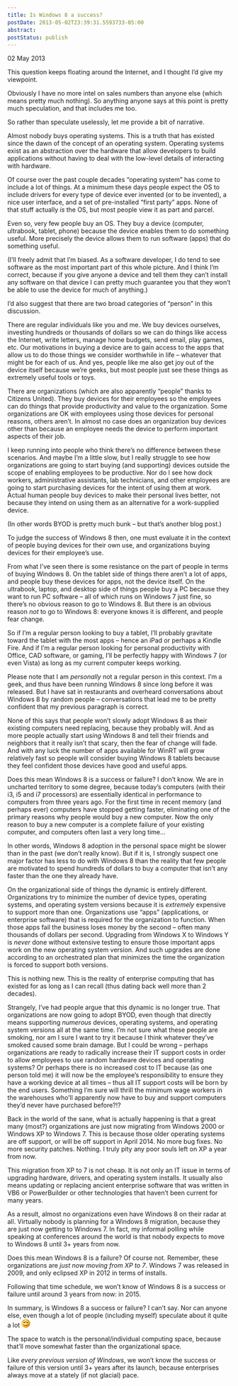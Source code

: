 ```yaml
---
title: Is Windows 8 a success?
postDate: 2013-05-02T23:39:31.5593733-05:00
abstract: 
postStatus: publish
---
```

02 May 2013

This question keeps floating around the Internet, and I thought I’d give my viewpoint.

Obviously I have no more intel on sales numbers than anyone else (which means pretty much nothing). So anything anyone says at this point is pretty much speculation, and that includes me too.

So rather than speculate uselessly, let me provide a bit of narrative.

Almost nobody buys operating systems. This is a truth that has existed since the dawn of the concept of an operating system. Operating systems exist as an abstraction over the hardware that allow developers to build applications without having to deal with the low-level details of interacting with hardware.

Of course over the past couple decades “operating system” has come to include a lot of things. At a minimum these days people expect the OS to include drivers for every type of device ever invented (or to be invented), a nice user interface, and a set of pre-installed “first party” apps. None of that stuff actually *is* the OS, but most people view it as part and parcel.

Even so, very few people buy an OS. They buy a device (computer, ultrabook, tablet, phone) because the device enables them to do something useful. More precisely the device allows them to run software (apps) that do something useful.

(I’ll freely admit that I’m biased. As a software developer, I do tend to see software as the most important part of this whole picture. And I think I’m correct, because if you give anyone a device and tell them they can’t install any software on that device I can pretty much guarantee you that they won’t be able to use the device for much of anything.)

I’d also suggest that there are two broad categories of “person” in this discussion.

There are regular individuals like you and me. We buy devices ourselves, investing hundreds or thousands of dollars so we can do things like access the Internet, write letters, manage home budgets, send email, play games, etc. Our motivations in buying a device are to gain access to the apps that allow us to do those things we consider worthwhile in life – whatever that might be for each of us. And yes, people like me also get joy out of the device itself because we’re geeks, but most people just see these things as extremely useful tools or toys.

There are organizations (which are also apparently “people” thanks to Citizens United). They buy devices for their employees so the employees can do things that provide productivity and value to the organization. Some organizations are OK with employees using those devices for personal reasons, others aren’t. In almost no case does an organization buy devices other than because an employee needs the device to perform important aspects of their job.

I keep running into people who think there’s no difference between these scenarios. And maybe I’m a little slow, but I really struggle to see how organizations are going to start buying (and supporting) devices outside the scope of enabling employees to be productive. Nor do I see how dock workers, administrative assistants, lab technicians, and other employees are going to start purchasing devices for the intent of using them at work. Actual human people buy devices to make their personal lives better, not because they intend on using them as an alternative for a work-supplied device.

(In other words BYOD is pretty much bunk – but that’s another blog post.)

To judge the success of Windows 8 then, one must evaluate it in the context of people buying devices for their own use, and organizations buying devices for their employee’s use.



From what I’ve seen there is some resistance on the part of people in terms of buying Windows 8. On the tablet side of things there aren’t a lot of apps, and people buy these devices for apps, not the device itself. On the ultrabook, laptop, and desktop side of things people buy a PC because they want to run PC software – all of which runs on Windows 7 just fine, so there’s no obvious reason to go to Windows 8. But there is an obvious reason *not* to go to Windows 8: everyone knows it is different, and people fear change.

So if I’m a regular person looking to buy a tablet, I’ll probably gravitate toward the tablet with the most apps – hence an iPad or perhaps a Kindle Fire. And if I’m a regular person looking for personal productivity with Office, CAD software, or gaming, I’ll be perfectly happy with Windows 7 (or even Vista) as long as my current computer keeps working.

Please note that I am *personally* not a regular person in this context. I’m a geek, and thus have been running Windows 8 since long before it was released. But I have sat in restaurants and overheard conversations about Windows 8 by random people – conversations that lead me to be pretty confident that my previous paragraph is correct.

None of this says that people won’t slowly adopt Windows 8 as their existing computers need replacing, because they probably will. And as more people actually start *using* Windows 8 and tell their friends and neighbors that it really isn’t that scary, then the fear of change will fade. And with any luck the number of apps available for WinRT will grow relatively fast so people will consider buying Windows 8 tablets because they feel confident those devices have good and useful apps.

Does this mean Windows 8 is a success or failure? I don’t know. We are in uncharted territory to some degree, because today’s computers (with their i3, i5 and i7 processors) are essentially identical in performance to computers from three years ago. For the first time in recent memory (and perhaps ever) computers have stopped getting faster, eliminating one of the primary reasons why people would buy a new computer. Now the only reason to buy a new computer is a complete failure of your existing computer, and computers often last a very long time…

In other words, Windows 8 adoption in the personal space might be slower than in the past (we don’t really know). But if it is, I strongly suspect one major factor has less to do with Windows 8 than the reality that few people are motivated to spend hundreds of dollars to buy a computer that isn’t any faster than the one they already have.



On the organizational side of things the dynamic is entirely different. Organizations try to minimize the number of device types, operating systems, and operating system versions because it is *extremely* expensive to support more than one. Organizations use “apps” (applications, or enterprise software) that is required for the organization to function. When those apps fail the business loses money by the second – often many thousands of dollars per second. Upgrading from Windows X to Windows Y is *never* done without extensive testing to ensure those important apps work on the new operating system version. And such upgrades are done according to an orchestrated plan that minimizes the time the organization is forced to support both versions.

This is nothing new. This is the reality of enterprise computing that has existed for as long as I can recall (thus dating back well more than 2 decades).

Strangely, I’ve had people argue that this dynamic is no longer true. That organizations are now going to adopt BYOD, even though that directly means supporting *numerous* devices, operating systems, and operating system versions all at the same time. I’m not sure what these people are smoking, nor am I sure I want to try it because I think whatever they’ve smoked caused some brain damage. But I could be wrong – perhaps organizations are ready to radically increase their IT support costs in order to allow employees to use random hardware devices and operating systems? Or perhaps there is no increased cost to IT because (as one person told me) it will now be the employee’s responsibility to ensure they have a working device at all times – thus all IT support costs will be born by the end users. Something I’m sure will thrill the minimum wage workers in the warehouses who’ll apparently now have to buy and support computers they’d never have purchased before?!?

Back in the world of the sane, what is actually happening is that a great many (most?) organizations are just now migrating from Windows 2000 or Windows XP to Windows 7. This is because those older operating systems are off support, or will be off support in April 2014. No more bug fixes. No more security patches. Nothing. I truly pity any poor souls left on XP a year from now.

This migration from XP to 7 is not cheap. It is not only an IT issue in terms of upgrading hardware, drivers, and operating system installs. It usually also means updating or replacing ancient enterprise software that was written in VB6 or PowerBuilder or other technologies that haven’t been current for many years.

As a result, almost no organizations even have Windows 8 on their radar at all. Virtually nobody is planning for a Windows 8 migration, because they are just now getting to Windows 7. In fact, my informal polling while speaking at conferences around the world is that nobody expects to move to Windows 8 until 3+ years from now.

Does this mean Windows 8 is a failure? Of course not. Remember, these organizations are *just now moving from XP to 7*. Windows 7 was released in 2009, and only eclipsed XP in 2012 in terms of installs.

Following that time schedule, we won’t know of Windows 8 is a success or failure until around 3 years from now: in 2015.



In summary, is Windows 8 a success or failure? I can’t say. Nor can anyone else, even though a lot of people (including myself) speculate about it quite a lot ![Smile](binary/Windows-Live-Writer/Is-Windows-8-a-success_F70D/wlEmoticon-smile_2.png)

The space to watch is the personal/individual computing space, because that’ll move somewhat faster than the organizational space.

Like *every previous version of Windows*, we won’t know the success or failure of this version until 3+ years after its launch, because enterprises always move at a stately (if not glacial) pace.
